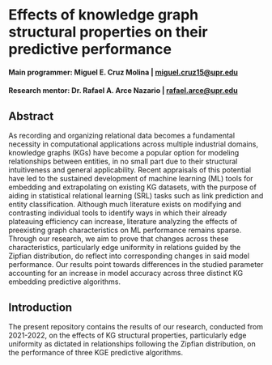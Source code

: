 # Effects of knowledge graph structural properties on their predictive performance

#### **Main programmer**: Miguel E. Cruz Molina | miguel.cruz15@upr.edu
#### **Research mentor**: Dr. Rafael A. Arce Nazario | rafael.arce@upr.edu

## Abstract

As recording and organizing relational data becomes a fundamental necessity in computational applications across multiple industrial domains, knowledge graphs (KGs) have become a popular option for modeling relationships between entities, in no small part due to their structural intuitiveness and general applicability. Recent appraisals of this potential have led to the sustained development of machine learning (ML) tools for embedding and extrapolating on existing KG datasets, with the purpose of aiding in statistical relational learning (SRL) tasks such as link prediction and entity classification. Although much literature exists on modifying and contrasting individual tools to identify ways in which their already plateauing efficiency can increase, literature analyzing the effects of preexisting graph characteristics on ML performance remains sparse. Through our research, we aim to prove that changes across these characteristics, particularly edge uniformity in relations guided by the Zipfian distribution, do reflect into corresponding changes in said model performance. Our results point towards differences in the studied parameter accounting for an increase in model accuracy across three distinct KG embedding predictive algorithms.

## Introduction

The present repository contains the results of our research, conducted from 2021-2022, on the effects of KG structural properties, particularly edge uniformity as dictated in relationships following the Zipfian distribution, on the performance of three KGE predictive algorithms.
